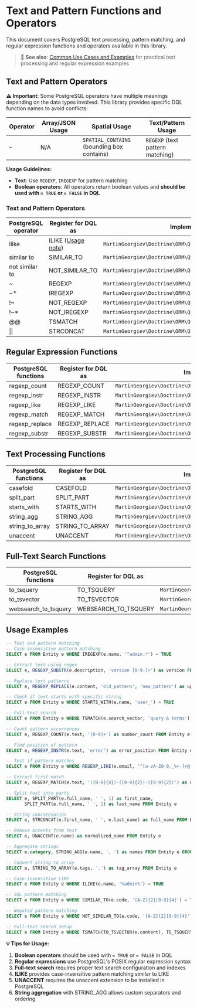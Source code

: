 # Text and Pattern Functions and Operators

This document covers PostgreSQL text processing, pattern matching, and regular expression functions and operators available in this library.

> 📖 **See also**: [Common Use Cases and Examples](USE-CASES-AND-EXAMPLES.md) for practical text processing and regular expression examples

## Text and Pattern Operators

**⚠️ Important**: Some PostgreSQL operators have multiple meanings depending on the data types involved. This library provides specific DQL function names to avoid conflicts:

| Operator | Array/JSON Usage | Spatial Usage | Text/Pattern Usage |
|---|---|---|---|
| `~` | N/A | `SPATIAL_CONTAINS` (bounding box contains) | `REGEXP` (text pattern matching) |

**Usage Guidelines:**
- **Text**: Use `REGEXP`, `IREGEXP` for pattern matching
- **Boolean operators**: All operators return boolean values and **should be used with `= TRUE` or `= FALSE` in DQL**

### Text and Pattern Operators

| PostgreSQL operator | Register for DQL as | Implemented by |
|---|---|---|
| ilike | ILIKE ([Usage note](USE-CASES-AND-EXAMPLES.md)) | `MartinGeorgiev\Doctrine\ORM\Query\AST\Functions\Ilike` |
| similar to | SIMILAR_TO | `MartinGeorgiev\Doctrine\ORM\Query\AST\Functions\SimilarTo` |
| not similar to | NOT_SIMILAR_TO | `MartinGeorgiev\Doctrine\ORM\Query\AST\Functions\NotSimilarTo` |
| ~ | REGEXP | `MartinGeorgiev\Doctrine\ORM\Query\AST\Functions\Regexp` |
| ~* | IREGEXP | `MartinGeorgiev\Doctrine\ORM\Query\AST\Functions\IRegexp` |
| !~ | NOT_REGEXP | `MartinGeorgiev\Doctrine\ORM\Query\AST\Functions\NotRegexp` |
| !~* | NOT_IREGEXP | `MartinGeorgiev\Doctrine\ORM\Query\AST\Functions\NotIRegexp` |
| @@ | TSMATCH | `MartinGeorgiev\Doctrine\ORM\Query\AST\Functions\Tsmatch` |
| \|\| | STRCONCAT | `MartinGeorgiev\Doctrine\ORM\Query\AST\Functions\StrConcat` |

## Regular Expression Functions

| PostgreSQL functions | Register for DQL as | Implemented by |
|---|---|---|
| regexp_count | REGEXP_COUNT | `MartinGeorgiev\Doctrine\ORM\Query\AST\Functions\RegexpCount` |
| regexp_instr | REGEXP_INSTR | `MartinGeorgiev\Doctrine\ORM\Query\AST\Functions\RegexpInstr` |
| regexp_like | REGEXP_LIKE | `MartinGeorgiev\Doctrine\ORM\Query\AST\Functions\RegexpLike` |
| regexp_match | REGEXP_MATCH | `MartinGeorgiev\Doctrine\ORM\Query\AST\Functions\RegexpMatch` |
| regexp_replace | REGEXP_REPLACE | `MartinGeorgiev\Doctrine\ORM\Query\AST\Functions\RegexpReplace` |
| regexp_substr | REGEXP_SUBSTR | `MartinGeorgiev\Doctrine\ORM\Query\AST\Functions\RegexpSubstr` |

## Text Processing Functions

| PostgreSQL functions | Register for DQL as | Implemented by |
|---|---|---|
| casefold | CASEFOLD | `MartinGeorgiev\Doctrine\ORM\Query\AST\Functions\Casefold` |
| split_part | SPLIT_PART | `MartinGeorgiev\Doctrine\ORM\Query\AST\Functions\SplitPart` |
| starts_with | STARTS_WITH | `MartinGeorgiev\Doctrine\ORM\Query\AST\Functions\StartsWith` |
| string_agg | STRING_AGG | `MartinGeorgiev\Doctrine\ORM\Query\AST\Functions\StringAgg` |
| string_to_array | STRING_TO_ARRAY | `MartinGeorgiev\Doctrine\ORM\Query\AST\Functions\StringToArray` |
| unaccent | UNACCENT | `MartinGeorgiev\Doctrine\ORM\Query\AST\Functions\Unaccent` |

## Full-Text Search Functions

| PostgreSQL functions | Register for DQL as | Implemented by |
|---|---|---|
| to_tsquery | TO_TSQUERY | `MartinGeorgiev\Doctrine\ORM\Query\AST\Functions\ToTsquery` |
| to_tsvector | TO_TSVECTOR | `MartinGeorgiev\Doctrine\ORM\Query\AST\Functions\ToTsvector` |
| websearch_to_tsquery | WEBSEARCH_TO_TSQUERY | `MartinGeorgiev\Doctrine\ORM\Query\AST\Functions\WebsearchToTsquery` |

## Usage Examples

```sql
-- Text and pattern matching
-- Case-insensitive pattern matching
SELECT e FROM Entity e WHERE IREGEXP(e.name, '^admin.*') = TRUE

-- Extract text using regex
SELECT e, REGEXP_SUBSTR(e.description, 'version [0-9.]+') as version FROM Entity e

-- Replace text patterns
SELECT e, REGEXP_REPLACE(e.content, 'old_pattern', 'new_pattern') as updated_content FROM Entity e

-- Check if text starts with specific string
SELECT e FROM Entity e WHERE STARTS_WITH(e.name, 'user_') = TRUE

-- Full-text search
SELECT e FROM Entity e WHERE TSMATCH(e.search_vector, 'query & terms') = TRUE

-- Count pattern occurrences
SELECT e, REGEXP_COUNT(e.text, '[0-9]+') as number_count FROM Entity e

-- Find position of pattern
SELECT e, REGEXP_INSTR(e.text, 'error') as error_position FROM Entity e

-- Test if pattern matches
SELECT e FROM Entity e WHERE REGEXP_LIKE(e.email, '^[a-zA-Z0-9._%+-]+@[a-zA-Z0-9.-]+\.[a-zA-Z]{2,}$') = TRUE

-- Extract first match
SELECT e, REGEXP_MATCH(e.text, '([0-9]{4})-([0-9]{2})-([0-9]{2})') as date_parts FROM Entity e

-- Split text into parts
SELECT e, SPLIT_PART(e.full_name, ' ', 1) as first_name,
       SPLIT_PART(e.full_name, ' ', 2) as last_name FROM Entity e

-- String concatenation
SELECT e, STRCONCAT(e.first_name, ' ', e.last_name) as full_name FROM Entity e

-- Remove accents from text
SELECT e, UNACCENT(e.name) as normalized_name FROM Entity e

-- Aggregate strings
SELECT e.category, STRING_AGG(e.name, ', ') as names FROM Entity e GROUP BY e.category

-- Convert string to array
SELECT e, STRING_TO_ARRAY(e.tags, ',') as tag_array FROM Entity e

-- Case-insensitive LIKE
SELECT e FROM Entity e WHERE ILIKE(e.name, '%admin%') = TRUE

-- SQL pattern matching
SELECT e FROM Entity e WHERE SIMILAR_TO(e.code, '[A-Z]{2}[0-9]{4}') = TRUE

-- Negated pattern matching
SELECT e FROM Entity e WHERE NOT_SIMILAR_TO(e.code, '[A-Z]{2}[0-9]{4}') = TRUE

-- Full-text search setup
SELECT e FROM Entity e WHERE TSMATCH(TO_TSVECTOR(e.content), TO_TSQUERY('search & terms')) = TRUE
```

**💡 Tips for Usage:**
1. **Boolean operators** should be used with `= TRUE` or `= FALSE` in DQL
2. **Regular expressions** use PostgreSQL's POSIX regular expression syntax
3. **Full-text search** requires proper text search configuration and indexes
4. **ILIKE** provides case-insensitive pattern matching similar to LIKE
5. **UNACCENT** requires the unaccent extension to be installed in PostgreSQL
6. **String aggregation** with STRING_AGG allows custom separators and ordering
